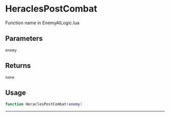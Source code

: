 # HeraclesPostCombat
Function name in EnemyAILogic.lua
## Parameters
`enemy`
## Returns
`none`
## Usage
```lua
function HeraclesPostCombat(enemy)
```
---
